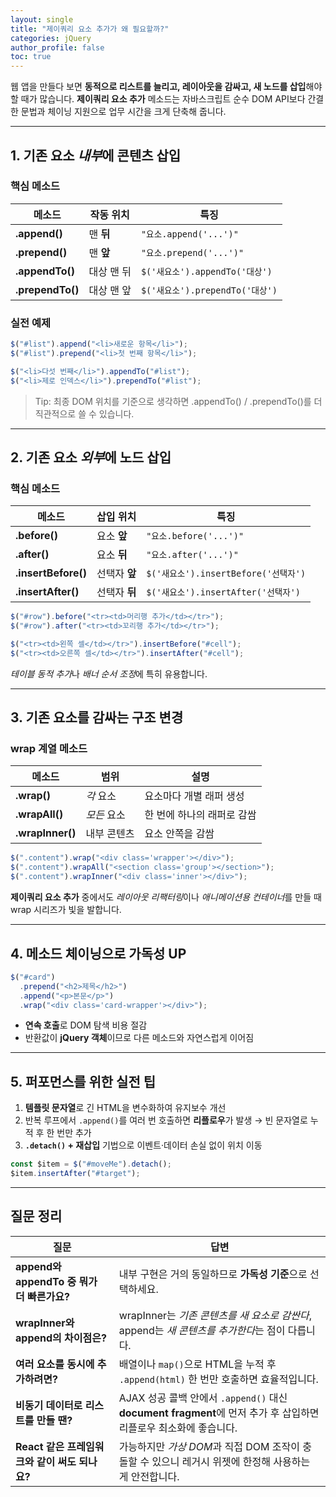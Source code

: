 ```yaml
---
layout: single
title: "제이쿼리 요소 추가가 왜 필요할까?"
categories: jQuery
author_profile: false
toc: true
---
```


웹 앱을 만들다 보면 **동적으로 리스트를 늘리고, 레이아웃을 감싸고, 새 노드를 삽입**해야 할 때가 많습니다. **제이쿼리 요소 추가** 메소드는 자바스크립트 순수 DOM API보다 간결한 문법과 체이닝 지원으로 업무 시간을 크게 단축해 줍니다.

------

## 1. 기존 요소 *내부*에 콘텐츠 삽입

### 핵심 메소드

| 메소드           | 작동 위치  | 특징                            |
| ---------------- | ---------- | ------------------------------- |
| **.append()**    | 맨 **뒤**  | `"요소.append('...')"`          |
| **.prepend()**   | 맨 **앞**  | `"요소.prepend('...')"`         |
| **.appendTo()**  | 대상 맨 뒤 | `$('새요소').appendTo('대상')`  |
| **.prependTo()** | 대상 맨 앞 | `$('새요소').prependTo('대상')` |

### 실전 예제

```jsx
$("#list").append("<li>새로운 항목</li>");
$("#list").prepend("<li>첫 번째 항목</li>");

$("<li>다섯 번째</li>").appendTo("#list");
$("<li>제로 인덱스</li>").prependTo("#list");
```

> Tip: 최종 DOM 위치를 기준으로 생각하면 .appendTo() / .prependTo()를 더 직관적으로 쓸 수 있습니다.

------

## 2. 기존 요소 *외부*에 노드 삽입

### 핵심 메소드

| 메소드              | 삽입 위치     | 특징                                 |
| ------------------- | ------------- | ------------------------------------ |
| **.before()**       | 요소 **앞**   | `"요소.before('...')"`               |
| **.after()**        | 요소 **뒤**   | `"요소.after('...')"`                |
| **.insertBefore()** | 선택자 **앞** | `$('새요소').insertBefore('선택자')` |
| **.insertAfter()**  | 선택자 **뒤** | `$('새요소').insertAfter('선택자')`  |

```jsx
$("#row").before("<tr><td>머리행 추가</td></tr>");
$("#row").after("<tr><td>꼬리행 추가</td></tr>");

$("<tr><td>왼쪽 셀</td></tr>").insertBefore("#cell");
$("<tr><td>오른쪽 셀</td></tr>").insertAfter("#cell");
```

*테이블 동적 추가*나 *배너 순서 조정*에 특히 유용합니다.

------

## 3. 기존 요소를 **감싸는** 구조 변경

### wrap 계열 메소드

| 메소드           | 범위        | 설명                       |
| ---------------- | ----------- | -------------------------- |
| **.wrap()**      | *각* 요소   | 요소마다 개별 래퍼 생성    |
| **.wrapAll()**   | *모든* 요소 | 한 번에 하나의 래퍼로 감쌈 |
| **.wrapInner()** | 내부 콘텐츠 | 요소 안쪽을 감쌈           |

```jsx
$(".content").wrap("<div class='wrapper'></div>");
$(".content").wrapAll("<section class='group'></section>");
$(".content").wrapInner("<div class='inner'></div>");
```

**제이쿼리 요소 추가** 중에서도 *레이아웃 리팩터링*이나 *애니메이션용 컨테이너*를 만들 때 wrap 시리즈가 빛을 발합니다.

------

## 4. 메소드 체이닝으로 가독성 UP

```jsx
$("#card")
  .prepend("<h2>제목</h2>")
  .append("<p>본문</p>")
  .wrap("<div class='card-wrapper'></div>");
```

- **연속 호출**로 DOM 탐색 비용 절감
- 반환값이 **jQuery 객체**이므로 다른 메소드와 자연스럽게 이어짐

------

## 5. 퍼포먼스를 위한 실전 팁

1. **템플릿 문자열**로 긴 HTML을 변수화하여 유지보수 개선
2. 반복 루프에서 `.append()`를 여러 번 호출하면 **리플로우**가 발생 → 빈 문자열로 누적 후 한 번만 추가
3. **`.detach()` + 재삽입** 기법으로 이벤트·데이터 손실 없이 위치 이동

```jsx
const $item = $("#moveMe").detach();
$item.insertAfter("#target");
```

------

## 질문 정리

| 질문                                          | 답변                                                         |
| --------------------------------------------- | ------------------------------------------------------------ |
| **append와 appendTo 중 뭐가 더 빠른가요?**    | 내부 구현은 거의 동일하므로 **가독성 기준**으로 선택하세요.  |
| **wrapInner와 append의 차이점은?**            | wrapInner는 *기존 콘텐츠를 새 요소로 감싼다*, append는 *새 콘텐츠를 추가한다*는 점이 다릅니다. |
| **여러 요소를 동시에 추가하려면?**            | 배열이나 `map()`으로 HTML을 누적 후 `.append(html)` 한 번만 호출하면 효율적입니다. |
| **비동기 데이터로 리스트를 만들 땐?**         | AJAX 성공 콜백 안에서 `.append()` 대신 **document fragment**에 먼저 추가 후 삽입하면 리플로우 최소화에 좋습니다. |
| **React 같은 프레임워크와 같이 써도 되나요?** | 가능하지만 *가상 DOM*과 직접 DOM 조작이 충돌할 수 있으니 레거시 위젯에 한정해 사용하는 게 안전합니다. |
